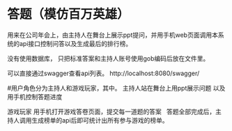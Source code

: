 # 答题（模仿百万英雄）
用来在公司年会上，由主持人在舞台上展示ppt提问，并用手机web页面调用本系统的api接口控制问答以及生成最后的排行榜。 

没有使用数据库， 只把标准答案和主持人账号使用gob编码后放在文件里。

可以直接通过swagger查看api列表。 
http://localhost:8080/swagger/


#用户角色分为主持人和游戏玩家，其中。
主持人站在舞台上用ppt展示问题 以及用手机控制答题进度

  游戏玩家 用手机打开游戏答卷页面，提交每一道题的答案
  
答题全部完成后，主持人调用生成榜单的api后即可统计出所有参与游戏的榜单。
